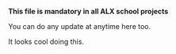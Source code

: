 **This file is mandatory in all ALX school projects**

You can do any update at anytime here too.

It looks cool doing this.
